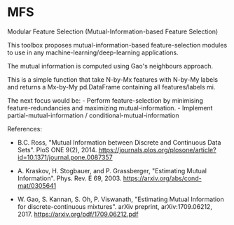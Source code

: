 # MFS
Modular Feature Selection (Mutual-Information-based Feature Selection)

This toolbox proposes mutual-information-based feature-selection modules to use in any machine-learning/deep-learning applications. 

The mutual information is computed using Gao's neighbours approach. 

This is a simple function that take N-by-Mx features with N-by-My labels and returns a Mx-by-My pd.DataFrame containing all features/labels mi. 

The next focus would be: 
	- Perform feature-selection by minimising feature-redundancies and maximizing mutual-information.
	- Implement partial-mutual-information / conditional-mutual-information


References: 

- B.C. Ross, "Mutual Information between Discrete and Continuous Data Sets". PloS ONE 9(2), 2014. 
	https://journals.plos.org/plosone/article?id=10.1371/journal.pone.0087357
	
- A. Kraskov, H. Stogbauer, and P. Grassberger, "Estimating Mutual Information". Phys. Rev. E 69, 2003. 
	https://arxiv.org/abs/cond-mat/0305641
	
- W. Gao, S. Kannan, S. Oh, P. Viswanath, "Estimating Mutual Information for discrete-continuous mixtures". arXiv preprint, arXiv:1709.06212, 2017.
	https://arxiv.org/pdf/1709.06212.pdf
